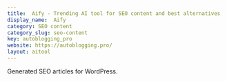 ```yaml
---
title:  Aify - Trending AI tool for SEO content and best alternatives
display_name:  Aify
category: SEO content
category_slug: seo-content
key: autoblogging_pro
website: https://autoblogging.pro/
layout: aitool
---
```


Generated SEO articles for WordPress.
